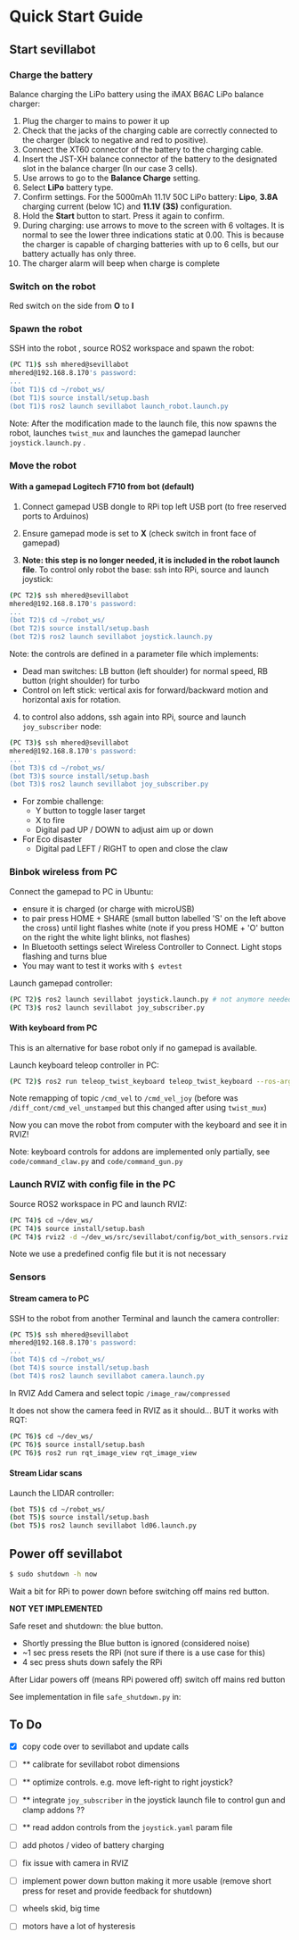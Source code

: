# Quick Start Guide

## Start sevillabot

### Charge the battery

Balance charging the LiPo battery using the iMAX B6AC LiPo balance charger:

1.  Plug the charger to mains to power it up
2. Check that the jacks of the charging cable are correctly connected to the charger (black to negative and red to positive). 
3.  Connect the XT60 connector of the battery to the charging cable. 
4.  Insert the JST-XH balance connector of the battery to the designated slot in the balance charger (In our case 3 cells). 
5.  Use arrows to go to the **Balance Charge** setting.
6.  Select **LiPo** battery type. 
7. Confirm settings. For the 5000mAh 11.1V 50C LiPo battery: **Lipo**,  **3.8A** charging current (below 1C) and **11.1V (3S)** configuration. 
8.  Hold the **Start** button to start. Press it again to confirm. 
9. During charging: use arrows to move to the screen with 6 voltages. It is normal to see the lower three indications static at 0.00. This is because the charger is capable of charging batteries with up to 6 cells, but our battery actually has only three.
10. The charger alarm will beep when charge is complete

### Switch on the robot

Red switch on the side from **O** to **I**

### Spawn the robot

SSH into the robot , source ROS2 workspace and spawn the robot:

```bash
(PC T1)$ ssh mhered@sevillabot
mhered@192.168.8.170's password: 
...
(bot T1)$ cd ~/robot_ws/
(bot T1)$ source install/setup.bash
(bot T1)$ ros2 launch sevillabot launch_robot.launch.py
```

Note: After the modification made to the launch file, this now spawns the robot, launches `twist_mux` and launches the gamepad launcher `joystick.launch.py` .

### Move the robot

#### With a gamepad Logitech F710 from bot (default)

1. Connect gamepad USB dongle to RPi top left USB port (to free reserved ports to Arduinos)

2. Ensure gamepad mode is set to **X** (check switch in front face of gamepad)

3. **Note: this step is no longer needed, it is included in the robot launch file**. To control only robot the base: ssh into RPi, source and launch joystick:

```bash
(PC T2)$ ssh mhered@sevillabot
mhered@192.168.8.170's password: 
...
(bot T2)$ cd ~/robot_ws/
(bot T2)$ source install/setup.bash
(bot T2)$ ros2 launch sevillabot joystick.launch.py
```



Note: the controls are defined in a parameter file which implements:

- Dead man switches: LB button (left shoulder) for normal speed, RB button (right shoulder) for turbo
- Control on left stick: vertical axis for forward/backward motion and horizontal axis for rotation.



4. to control also addons, ssh again into RPi, source and launch `joy_subscriber` node:

```bash
(PC T3)$ ssh mhered@sevillabot
mhered@192.168.8.170's password: 
...
(bot T3)$ cd ~/robot_ws/
(bot T3)$ source install/setup.bash
(bot T3)$ ros2 launch sevillabot joy_subscriber.py
```

- For zombie challenge: 
  - Y button to toggle laser target
  - X to fire 
  - Digital pad UP / DOWN to adjust aim up or down
- For Eco disaster
  - Digital pad LEFT / RIGHT to open and close the claw

### Binbok wireless from PC

Connect the gamepad to PC in Ubuntu:

* ensure it is charged (or charge with microUSB)
* to pair press HOME + SHARE (small button labelled 'S' on the left above the cross) until light flashes white (note if you press HOME + 'O' button on the right the white light blinks, not flashes)
* In Bluetooth settings select Wireless Controller to Connect. Light stops flashing and turns blue
* You may want to test it works with `$ evtest`

Launch gamepad controller:

```bash
(PC T2)$ ros2 launch sevillabot joystick.launch.py # not anymore needed, included robot launch file 
(PC T3)$ ros2 launch sevillabot joy_subscriber.py
```

#### With keyboard from PC

This is an alternative for base robot only if no gamepad is available. 

Launch keyboard teleop controller in PC:

```bash
(PC T2)$ ros2 run teleop_twist_keyboard teleop_twist_keyboard --ros-args -r /cmd_vel:=/cmd_vel_joy
```

Note remapping of topic `/cmd_vel` to `/cmd_vel_joy` (before was `/diff_cont/cmd_vel_unstamped` but this changed after using `twist_mux`)

Now you can move the robot from computer with the keyboard and see it in RVIZ!

Note: keyboard controls for addons are implemented only partially, see `code/command_claw.py` and `code/command_gun.py`

### Launch RVIZ with config file in the PC

Source ROS2 workspace in PC and launch RVIZ:

```bash
(PC T4)$ cd ~/dev_ws/
(PC T4)$ source install/setup.bash
(PC T4)$ rviz2 -d ~/dev_ws/src/sevillabot/config/bot_with_sensors.rviz
```

Note we use a predefined config file but it is not necessary

### Sensors

#### Stream camera to PC

SSH to the robot from another Terminal and launch the camera controller:

```bash
(PC T5)$ ssh mhered@sevillabot
mhered@192.168.8.170's password: 
...
(bot T4)$ cd ~/robot_ws/
(bot T4)$ source install/setup.bash
(bot T4)$ ros2 launch sevillabot camera.launch.py
```

In RVIZ Add Camera and select topic `/image_raw/compressed`

It does not show the camera feed in RVIZ as it should... BUT it works with RQT:

```bash
(PC T6)$ cd ~/dev_ws/
(PC T6)$ source install/setup.bash 
(PC T6)$ ros2 run rqt_image_view rqt_image_view
```

#### Stream Lidar scans

Launch the LIDAR controller:

```bash
(bot T5)$ cd ~/robot_ws/
(bot T5)$ source install/setup.bash
(bot T5)$ ros2 launch sevillabot ld06.launch.py 
```

## Power off sevillabot

```bash
$ sudo shutdown -h now
```

Wait a bit for RPi to power down before switching off mains red button.



**NOT YET IMPLEMENTED**

Safe reset and shutdown: the blue button.

* Shortly pressing the Blue button is ignored (considered noise)
* ~1 sec press resets the RPi (not sure if there is a use case for this)
* 4 sec press shuts down safely the RPi

After Lidar powers off (means RPi powered off) switch off mains red button

See implementation in file `safe_shutdown.py` in: [](/home/mhered/manolobot/code/button/) 

## To Do

- [x] copy code over to sevillabot and update calls
- [ ] ** calibrate for sevillabot robot dimensions
- [ ] ** optimize controls. e.g. move left-right to right joystick?
- [ ] ** integrate `joy_subscriber` in the joystick launch file to control gun and clamp addons ??
- [ ] ** read addon controls from the `joystick.yaml` param file 

- [ ] add photos / video of battery charging
- [ ] fix issue with camera in RVIZ
- [ ] implement power down button making it more usable (remove short press for reset and provide feedback for shutdown)
- [ ] wheels skid, big time
- [ ] motors have a lot of hysteresis